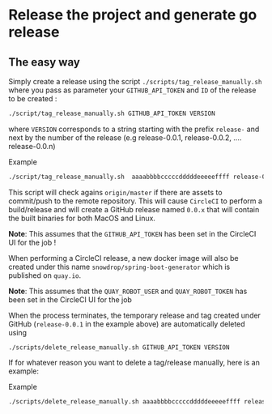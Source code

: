 # Release the project and generate go release

## The easy way

Simply create a release using the script `./scripts/tag_release_manually.sh` where you pass as parameter your `GITHUB_API_TOKEN` and
`ID` of the release to be created :

```bash
./script/tag_release_manually.sh GITHUB_API_TOKEN VERSION
```

where `VERSION` corresponds to a string starting with the prefix `release-` and next by the number of the release (e.g release-0.0.1, release-0.0.2, .... release-0.0.n)

Example

```bash
./script/tag_release_manually.sh  aaaabbbbcccccdddddeeeeeffff release-0.0.1
```
This script will check agains `origin/master` if there are assets to commit/push to the remote repository.
This will cause `CircleCI` to perform a build/release and will create a GitHub release named `0.0.x`
that will contain the built binaries for both MacOS and Linux.

**Note**: This assumes that the `GITHUB_API_TOKEN` has been set in the CircleCI UI for the job !

When performing a CircleCI release, a new docker image will also be created under this name `snowdrop/spring-boot-generator` 
which is published on `quay.io`.

**Note**: This assumes that the `QUAY_ROBOT_USER` and `QUAY_ROBOT_TOKEN` has been set in the CircleCI UI for the job

When the process terminates, the temporary release and tag created under GitHub (`release-0.0.1` in the example above) are automatically deleted using

`./scripts/delete_release_manually.sh GITHUB_API_TOKEN VERSION`

If for whatever reason you want to delete a tag/release manually, here is an example:

Example

```bash
./scripts/delete_release_manually.sh aaaabbbbcccccdddddeeeeeffff release-0.0.1
```

   